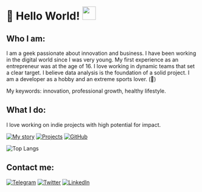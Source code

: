 # 👋 Hello World! <img src="https://github.com/riccardolinares/riccardolinares/blob/master/docs/img/hi.gif" width="35" />

## Who I am:

I am a geek passionate about innovation and business.
I have been working in the digital world since I was very young.
My first experience as an entrepreneur was at the age of 16.
I love working in dynamic teams that set a clear target.
I believe data analysis is the foundation of a solid project.
I am a developer as a hobby and an extreme sports lover. (🏓)

My keywords: innovation, professional growth, healthy lifestyle.

## What I do:

I love working on indie projects with high potential for impact.

[![My story](https://img.shields.io/badge/Website-riccardolinares.me-blue)](https://riccardolinares.me/)
[![Projects](https://img.shields.io/badge/Projects-riccardolinares.me-blue)](https://riccardolinares.me/projects)
[![GitHub](https://img.shields.io/badge/GitHub-riccardolinares-lightgrey)](https://github.com/riccardolinares)

![Top Langs](https://github-readme-stats.vercel.app/api/top-langs/?username=riccardolinares&layout=compact)

## Contact me:

[![Telegram](https://img.shields.io/badge/Telegram-2CA5E0?style=for-the-badge&logo=telegram&logoColor=white)](https://t.me/riccardolinares)
[![Twitter](https://img.shields.io/badge/Twitter-1DA1F2?style=for-the-badge&logo=twitter&logoColor=white)](https://twitter.com/riccardolinares)
[![LinkedIn](https://img.shields.io/badge/LinkedIn-0077B5?style=for-the-badge&logo=linkedin&logoColor=white)](https://www.linkedin.com/in/riccardolinares/)
